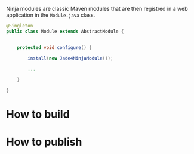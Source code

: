 Ninja modules are classic Maven modules that are then registred in a web application in the `Module.java` class.

```java
@Singleton
public class Module extends AbstractModule {


    protected void configure() {

        install(new Jade4NinjaModule());

        ...    

    }

}
```

How to build 
============


How to publish
==============
